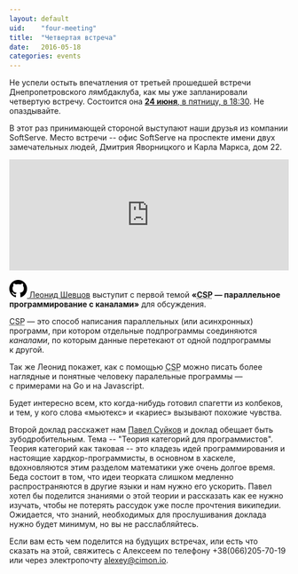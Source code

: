 ```yaml
---
layout: default
uid:    "four-meeting"
title:  "Четвертая встреча"
date:   2016-05-18
categories: events
---
```

Не&nbsp;успели остыть впечатления от&nbsp;третьей прошедшей встречи Днепропетровского лямбдаклуба, как мы&nbsp;уже запланировали четвертую встречу. Состоится она [**24&nbsp;июня**, в&nbsp;пятницу, в 18:30](/ical/meeting4.ics). Не опаздывайте.

В этот раз принимающей стороной выступают наши друзья из компании SoftServe. Место встречи -- офис SoftServe на проспекте имени двух замечательных людей, Дмитрия Яворницкого и Карла Маркса, дом 22.

<iframe src="https://www.google.com/maps/embed?pb=!1m18!1m12!1m3!1d2645.9313982797453!2d35.05748301549409!3d48.45784577925026!2m3!1f0!2f0!3f0!3m2!1i1024!2i768!4f13.1!3m3!1m2!1s0x40dbe2d0bc1be33f%3A0x76f376cd8d7c147!2z0JDRgtGA0LjRg9C8!5e0!3m2!1sru!2sua!4v1464272690920" width="100%" height="200" frameborder="0" style="border:0" allowfullscreen></iframe>

[<img src="/images/github.svg" class="img-svg" /> Леонид Шевцов](https://github.com/leonid-shevtsov) выступит с&nbsp;первой темой **&laquo;<abbr title="Communicating sequential processes">CSP</abbr>&nbsp;&mdash; параллельное программирование с&nbsp;каналами&raquo;** для обсуждения.

<abbr title="Communicating sequential processes">CSP</abbr>&nbsp;&mdash; это способ написания параллельных (или асинхронных) программ, при котором отдельные подпрограммы соединяются _каналами_, по&nbsp;которым данные перетекают от&nbsp;одной подпрограммы к&nbsp;другой.

Так&nbsp;же Леонид покажет, как с&nbsp;помощью <abbr title="Communicating sequential processes">CSP</abbr> можно писать более наглядные и&nbsp;понятные человеку паралельные программы&nbsp;&mdash; с&nbsp;примерами на&nbsp;Go и&nbsp;на&nbsp;Javascript.

Будет интересно всем, кто когда-нибудь готовил спагетти из&nbsp;колбеков, и&nbsp;тем, у&nbsp;кого слова &laquo;мьютекс&raquo; и&nbsp;&laquo;кариес&raquo; вызывают похожие чувства.

Второй доклад расскажет нам [Павел Суйков](https://www.facebook.com/726136780) и доклад обещает быть зубодробительным. Тема -- "Теория категорий для программистов". Теория категорий как таковая -- это кладезь идей программирования и настоящие хардкор-программисты, в основном в хаскеле, вдохновляются этим разделом математики уже очень долгое время. Беда состоит в том, что идеи теорката слишком медленно распространяются в другие языки и нам нужно его ускорить. Павел хотел бы поделится знаниями о этой теории и рассказать как ее нужно изучать, чтобы не потерять рассудок уже после прочтения википедии. Ожидается, что знаний, необходимых для прослушивания доклада нужно будет минимум, но вы не расслабляйтесь.

Если вам есть чем поделится на&nbsp;будущих встречах, или есть что сказать на&nbsp;этой, свяжитесь с&nbsp;Алексеем по&nbsp;телефону +38(066)205-70-19 или через электропочту alexey@cimon.io.
